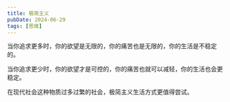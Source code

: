 ```yaml
---
title: 极简主义
pubDate: 2024-06-29
tags: [思维]
---
```


当你追求更多时，你的欲望是无限的，你的痛苦也是无限的，你的生活是不稳定的。

当你追求更少时，你的欲望才是可控的，你的痛苦也就可以减轻，你的生活也会更稳定。

在现代社会这种物质过多过繁的社会，极简主义生活方式更值得尝试。
